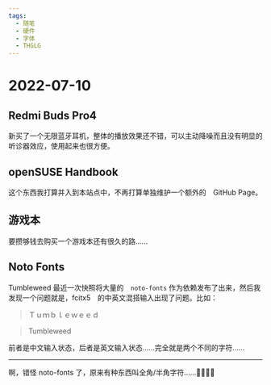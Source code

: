 ```yaml
---
tags:
  - 随笔
  - 硬件
  - 字体
  - THGLG
---
```


# 2022-07-10

## Redmi Buds Pro4

新买了一个无限蓝牙耳机，整体的播放效果还不错，可以主动降噪而且没有明显的听诊器效应，使用起来也很方便。

## openSUSE Handbook

这个东西我打算并入到本站点中，不再打算单独维护一个额外的　GitHub Page。

## 游戏本

要攒够钱去购买一个游戏本还有很久的路……

## Noto Fonts

Tumbleweed 最近一次快照将大量的　`noto-fonts` 作为依赖发布了出来，然后我发现一个问题就是，fcitx5　的中英文混搭输入出现了问题。比如：

>Ｔｕｍｂｌｅｗｅｅｄ

>Tumbleweed

前者是中文输入状态，后者是英文输入状态……完全就是两个不同的字符……

----

啊，错怪 noto-fonts 了，原来有种东西叫全角/半角字符……🤣🤣🤣🤣